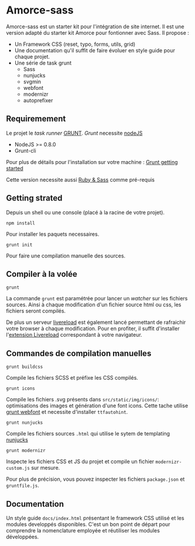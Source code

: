 # Amorce-sass

Amorce-sass est un starter kit pour l'intégration de site internet.
Il est une version adapté du starter kit Amorce pour fontionner avec Sass.
Il propose :

* Un Framework CSS (reset, typo, forms, utils, grid)
* Une documentation qu'il suffit de faire évoluer en style guide pour chaque projet.
* Une série de task grunt
	* Sass
	* nunjucks
	* svgmin
	* webfont
	* modernizr
	* autoprefixer

## Requiremement

Le projet le *task runner* [GRUNT](http://gruntjs.com/).
*Grunt* necessite [nodeJS](https://nodejs.org/)

* NodeJS >= 0.8.0
* Grunt-cli

Pour plus de détails pour l'installation sur votre machine : [Grunt getting started](http://gruntjs.com/getting-started)

Cette version necessite aussi [Ruby & Sass](http://sass-lang.com/install) comme pré-requis

## Getting strated

Depuis un shell ou une console (placé à la racine de votre projet).

`npm install`

Pour installer les paquets necessaires.

`grunt init`

Pour faire une compilation manuelle des sources.

## Compiler à la volée

`grunt`

La commande `grunt` est paramétrée pour lancer un *watcher* sur les fichiers sources. Ainsi à chaque modification d'un fichier source html ou css, les fichiers seront compilés.

De plus un serveur [livereload](http://livereload.com) est également lancé permettant de rafraichir votre browser à chaque modification.
Pour en profiter, il suffit d'installer l'[extension Livereload](http://livereload.com/extensions/) correspondant à votre navigateur.


## Commandes de compilation manuelles

`grunt buildcss`

Compile les fichiers SCSS et préfixe les CSS compilés.

`grunt icons`

Compile les fichiers .svg présents dans `src/static/img/icons/`: optimisations des images et génération d'une font icons. Cette tache utilise [grunt webfont](https://github.com/sapegin/grunt-webfont) et necessite d'installer `ttfautohint`.

`grunt nunjucks`

Compile les fichiers sources `.html` qui utilise le sytem de templating [nunjucks](http://mozilla.github.io/nunjucks/)

`grunt modernizr`

Inspecte les fichiers CSS et JS du projet et compile un fichier `modernizr-custom.js` sur mesure.

Pour plus de précision, vous pouvez inspecter les fichiers `package.json` et `gruntfile.js`.


## Documentation


Un style guide `docs/index.html` présentant le framework CSS utilisé et les modules developpés disponibles.
C'est un bon point de départ pour comprendre la nomenclature employée et réutiliser les modules développées.













